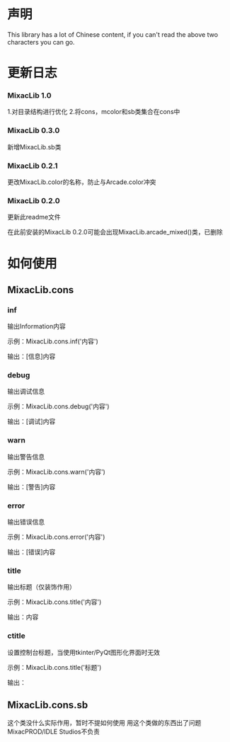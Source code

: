 # 声明

This library has a lot of Chinese content, if you can't read the above two characters you can go.



# 更新日志

### MixacLib 1.0

1.对目录结构进行优化
2.将cons，mcolor和sb类集合在cons中

### MixacLib 0.3.0

新增MixacLib.sb类

### MixacLib 0.2.1

更改MixacLib.color的名称，防止与Arcade.color冲突


### MixacLib 0.2.0

更新此readme文件

在此前安装的MixacLib 0.2.0可能会出现MixacLib.arcade_mixed()类，已删除



# 如何使用

## MixacLib.cons

### inf

输出Information内容

示例：MixacLib.cons.inf('内容')

输出：[信息]内容



### debug

输出调试信息

示例：MixacLib.cons.debug('内容')

输出：[调试]内容



### warn

输出警告信息

示例：MixacLib.cons.warn('内容')

输出：[警告]内容



### error

输出错误信息

示例：MixacLib.cons.error('内容')

输出：[错误]内容



### title

输出标题（仅装饰作用）

示例：MixacLib.cons.title('内容')

输出：内容

### ctitle

设置控制台标题，当使用tkinter/PyQt图形化界面时无效

示例：MixacLib.cons.title('标题')

输出：

## MixacLib.cons.sb
这个类没什么实际作用，暂时不提如何使用
用这个类做的东西出了问题MixacPROD/IDLE Studios不负责


